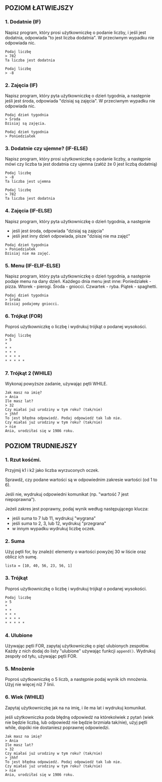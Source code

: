 ## POZIOM ŁATWIEJSZY

### 1. Dodatnie (IF)
Napisz program, który prosi użytkowniczkę o podanie liczby, i jeśli jest dodatnia, odpowiada "to jest liczba dodatnia". W przeciwnym wypadku nie odpowiada nic.
```
Podaj liczbę
> 782
Ta liczba jest dodatnia

Podaj liczbę
> -8

```

### 2. Zajęcia (IF)
Napisz program, który pyta użytkowniczkę o dzień tygodnia, a następnie jeśli jest środa, odpowiada "dzisiaj są zajęcia". W przeciwnym wypadku nie odpowiada nic.

```
Podaj dzień tygodnia
> Środa
Dzisiaj są zajęcia.

Podaj dzień tygodnia
> Poniedziałek

```

### 3. Dodatnie czy ujemne? (IF-ELSE)
Napisz program, który prosi użytkowniczkę o podanie liczby, a następnie mówi czy liczba ta jest dodatnia czy ujemna (załóż że 0 jest liczbą dodatnią)
```
Podaj liczbę
> -8
Ta liczba jest ujemna

Podaj liczbę
> 782
Ta liczba jest dodatnia
```

### 4. Zajęcia (IF-ELSE)
Napisz program, który pyta użytkowniczkę o dzień tygodnia, a następnie
- jeśli jest środa, odpowiada "dzisiaj są zajęcia"
- jeśli jest inny dzień odpowiada, pisze "dzisiaj nie ma zajęć"
```
Podaj dzień tygodnia
> Poniedziałek
Dzisiaj nie ma zajęć.
```

### 5. Menu (IF-ELIF-ELSE)
Napisz program, który pyta użytkowniczkę o dzień tygodnia, a następnie podaje menu na dany dzień. Każdego dnia menu jest inne: Poniedziałek - pizza. Wtorek - pierogi. Środa - gniocci. Czwartek - ryba. Piątek - spaghetti.
```
Podaj dzień tygodnia
> Środa
Dzisiaj podajemy gniocci.
```

### 6. Trójkąt (FOR)
Poproś użytkowniczkę o liczbę i wydrukuj trójkąt o podanej wysokości.

```
Podaj liczbę
> 5
*
* *
* * *
* * * *
* * * * *
```

### 7. Trójkąt 2 (WHILE)
Wykonaj powyższe zadanie, używając pętli WHILE.

```
Jak masz na imię?
> Ania
Ile masz lat?
> 32
Czy miałaś już urodziny w tym roku? (tak/nie)
> jhhf
To jest błędna odpowiedź. Podaj odpowiedź tak lub nie.
Czy miałaś już urodziny w tym roku? (tak/nie)
> nie
Ania, urodziłaś się w 1986 roku.
```

## POZIOM TRUDNIEJSZY
### 1. Rzut kośćmi. 

Przyjmij k1 i k2 jako liczba wyrzuconych oczek.

Sprawdź, czy podane wartości są w odpowiednim zakresie wartości (od 1 to 6).

Jeśli nie, wydrukuj odpowiedni komunikat (np. "wartość 7 jest niepoprawna").

Jeżeli zakres jest poprawny, podaj wynik według następującego klucza:

- jeśli suma to 7 lub 11, wydrukuj "wygrana"
- jeśli suma to 2, 3, lub 12, wydrukuj "przegrana"
- w innym wypadku wydrukuj liczbę oczek.

### 2. Suma

Użyj pętli for, by znaleźć elementy o wartości powyżej 30 w liście oraz oblicz ich sumę.
```
lista = [10, 40, 56, 23, 56, 1]
```

### 3. Trójkąt
Poproś użytkowniczkę o liczbę i wydrukuj trójkąt o podanej wysokości.

```
Podaj liczbę
> 5
*
* *
* * *
* * * *
* * * * *
```

### 4. Ulubione
Używając pętli FOR, zapytaj użytkowniczkę o pięć ulubionych zespołów. Każdy z nich dodaj do listy "ulubione" używając funkcji `append()`. Wydrukuj zespoły od tyłu, używając pętli FOR.

### 5. Mnożenie
Poproś użytkowniczkę o 5 liczb, a następnie podaj wynik ich mnożenia. Użyj nie więcej niż 7 linii.

### 6. Wiek (WHILE)
Zapytaj użytkowniczkę jak na na imię, i ile ma lat i wydrukuj komunikat.

jeśli użytkowniczka poda błędną odpowiedź na którekolwiek z pytań (wiek nie będzie liczbą, lub odpowiedź nie będzie brzmiała tak/nie), użyj pętli while, dopóki nie dostaniesz poprawnej odpowiedzi.

```
Jak masz na imię?
> Ania
Ile masz lat?
> 32
Czy miałaś już urodziny w tym roku? (tak/nie)
> jhhf
To jest błędna odpowiedź. Podaj odpowiedź tak lub nie.
Czy miałaś już urodziny w tym roku? (tak/nie)
> nie
Ania, urodziłaś się w 1986 roku.
```